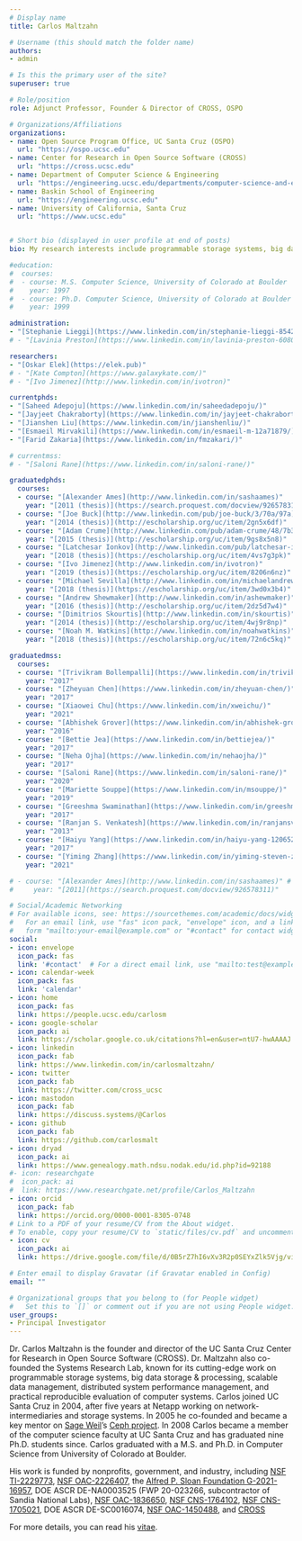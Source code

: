 ```yaml
---
# Display name
title: Carlos Maltzahn

# Username (this should match the folder name)
authors:
- admin

# Is this the primary user of the site?
superuser: true

# Role/position
role: Adjunct Professor, Founder & Director of CROSS, OSPO

# Organizations/Affiliations
organizations:
- name: Open Source Program Office, UC Santa Cruz (OSPO)
  url: "https://ospo.ucsc.edu"
- name: Center for Research in Open Source Software (CROSS)
  url: "https://cross.ucsc.edu"
- name: Department of Computer Science & Engineering
  url: "https://engineering.ucsc.edu/departments/computer-science-and-engineering"
- name: Baskin School of Engineering
  url: "https://engineering.ucsc.edu"
- name: University of California, Santa Cruz
  url: "https://www.ucsc.edu"


# Short bio (displayed in user profile at end of posts)
bio: My research interests include programmable storage systems, big data storage & processing, scalable data management, distributed systems performance management, and practical reproducible research.

#education:
#  courses:
#  - course: M.S. Computer Science, University of Colorado at Boulder
#    year: 1997
#  - course: Ph.D. Computer Science, University of Colorado at Boulder
#    year: 1999

administration:
- "[Stephanie Lieggi](https://www.linkedin.com/in/stephanie-lieggi-8542624/)"
# - "[Lavinia Preston](https://www.linkedin.com/in/lavinia-preston-60806b127/)"

researchers:
- "[Oskar Elek](https://elek.pub)"
# - "[Kate Compton](https://www.galaxykate.com/)"
# - "[Ivo Jimenez](http://www.linkedin.com/in/ivotron)"

currentphds:
- "[Saheed Adepoju](https://www.linkedin.com/in/saheedadepoju/)"
- "[Jayjeet Chakraborty](https://www.linkedin.com/in/jayjeet-chakraborty-077579162/)"
- "[Jianshen Liu](https://www.linkedin.com/in/jianshenliu/)"
- "[Esmaeil Mirvakili](https://www.linkedin.com/in/esmaeil-m-12a71879/)"
- "[Farid Zakaria](https://www.linkedin.com/in/fmzakari/)"

# currentmss:
# - "[Saloni Rane](https://www.linkedin.com/in/saloni-rane/)"

graduatedphds:
  courses:
  - course: "[Alexander Ames](http://www.linkedin.com/in/sashaames)"
    year: "[2011 (thesis)](https://search.proquest.com/docview/926578311)"
  - course: "[Joe Buck](http://www.linkedin.com/pub/joe-buck/3/70a/97a)"
    year: "[2014 (thesis)](http://escholarship.org/uc/item/2gn5x6df)"
  - course: "[Adam Crume](http://www.linkedin.com/pub/adam-crume/48/7b3/330)"
    year: "[2015 (thesis)](http://escholarship.org/uc/item/9gs8x5n8)"
  - course: "[Latchesar Ionkov](http://www.linkedin.com/pub/latchesar-ionkov/2/b9b/768)"
    year: "[2018 (thesis)](https://escholarship.org/uc/item/4vs7g3pk)"
  - course: "[Ivo Jimenez](http://www.linkedin.com/in/ivotron)"
    year: "[2019 (thesis)](https://escholarship.org/uc/item/8206n6nz)"
  - course: "[Michael Sevilla](http://www.linkedin.com/in/michaelandrewsevilla)"
    year: "[2018 (thesis)](https://escholarship.org/uc/item/3wd0x3b4)"
  - course: "[Andrew Shewmaker](http://www.linkedin.com/in/ashewmaker)"
    year: "[2016 (thesis)](http://escholarship.org/uc/item/2dz5d7w4)"
  - course: "[Dimitrios Skourtis](http://www.linkedin.com/in/skourtis)"
    year: "[2014 (thesis)](http://escholarship.org/uc/item/4wj9r8np)"
  - course: "[Noah M. Watkins](http://www.linkedin.com/in/noahwatkins)"
    year: "[2018 (thesis)](https://escholarship.org/uc/item/72n6c5kq)"

graduatedmss:
  courses:
  - course: "[Trivikram Bollempalli](https://www.linkedin.com/in/trivikram-bollempalli-079a375b/)"
    year: "2017"
  - course: "[Zheyuan Chen](https://www.linkedin.com/in/zheyuan-chen/)"
    year: "2017"
  - course: "[Xiaowei Chu](https://www.linkedin.com/in/xweichu/)"
    year: "2021"
  - course: "[Abhishek Grover](https://www.linkedin.com/in/abhishek-grover-8183a024/)"
    year: "2016"
  - course: "[Bettie Jea](https://www.linkedin.com/in/bettiejea/)"
    year: "2017"
  - course: "[Neha Ojha](https://www.linkedin.com/in/nehaojha/)"
    year: "2017"
  - course: "[Saloni Rane](https://www.linkedin.com/in/saloni-rane/)"
    year: "2020"
  - course: "[Mariette Souppe](https://www.linkedin.com/in/msouppe/)"
    year: "2019"
  - course: "[Greeshma Swaminathan](https://www.linkedin.com/in/greeshmaswaminathan/)"
    year: "2017"
  - course: "[Ranjan S. Venkatesh](https://www.linkedin.com/in/ranjansv/)"
    year: "2013"
  - course: "[Haiyu Yang](https://www.linkedin.com/in/haiyu-yang-120652b4/)"
    year: "2017"
  - course: "[Yiming Zhang](https://www.linkedin.com/in/yiming-steven-zhang/)"
    year: "2021"

# - course: "[Alexander Ames](http://www.linkedin.com/in/sashaames)" #
#	  year: "[2011](https://search.proquest.com/docview/926578311)"

# Social/Academic Networking
# For available icons, see: https://sourcethemes.com/academic/docs/widgets/#icons
#   For an email link, use "fas" icon pack, "envelope" icon, and a link in the
#   form "mailto:your-email@example.com" or "#contact" for contact widget.
social:
- icon: envelope
  icon_pack: fas
  link: '#contact'  # For a direct email link, use "mailto:test@example.org".
- icon: calendar-week
  icon_pack: fas
  link: 'calendar'
- icon: home
  icon_pack: fas
  link: https://people.ucsc.edu/carlosm
- icon: google-scholar
  icon_pack: ai
  link: https://scholar.google.co.uk/citations?hl=en&user=ntU7-hwAAAAJ
- icon: linkedin
  icon_pack: fab
  link: https://www.linkedin.com/in/carlosmaltzahn/
- icon: twitter
  icon_pack: fab
  link: https://twitter.com/cross_ucsc
- icon: mastodon
  icon_pack: fab
  link: https://discuss.systems/@Carlos
- icon: github
  icon_pack: fab
  link: https://github.com/carlosmalt
- icon: dryad
  icon_pack: ai
  link: https://www.genealogy.math.ndsu.nodak.edu/id.php?id=92188
#- icon: researchgate
#  icon_pack: ai
#  link: https://www.researchgate.net/profile/Carlos_Maltzahn
- icon: orcid
  icon_pack: fab
  link: https://orcid.org/0000-0001-8305-0748
# Link to a PDF of your resume/CV from the About widget.
# To enable, copy your resume/CV to `static/files/cv.pdf` and uncomment the lines below.  
- icon: cv
  icon_pack: ai
  link: https://drive.google.com/file/d/0B5rZ7hI6vXv3R2p0SEYxZlk5Vjg/view?usp=sharing

# Enter email to display Gravatar (if Gravatar enabled in Config)
email: ""

# Organizational groups that you belong to (for People widget)
#   Set this to `[]` or comment out if you are not using People widget.  
user_groups:
- Principal Investigator
---
```


Dr. Carlos Maltzahn is the founder and director of the UC Santa Cruz Center for Research in Open Source Software (CROSS). Dr. Maltzahn also co-founded the Systems Research Lab, known for its cutting-edge work on programmable storage systems, big data storage & processing, scalable data management, distributed system performance management, and practical reproducible evaluation of computer systems. Carlos joined UC Santa Cruz in 2004, after five years at Netapp working on network-intermediaries and storage systems. In 2005 he co-founded and became a key mentor on [Sage Weil](https://en.wikipedia.org/wiki/Sage_Weil)’s [Ceph project](https://ceph.io). In 2008 Carlos became a member of the computer science faculty at UC Santa Cruz and has graduated nine Ph.D. students since. Carlos graduated with a M.S. and Ph.D. in Computer Science from University of Colorado at Boulder.

His work is funded by nonprofits, government, and industry, including [NSF TI-2229773](https://www.nsf.gov/awardsearch/showAward?AWD_ID=2229773), [NSF OAC-2226407](https://www.nsf.gov/awardsearch/showAward?AWD_ID=2226407), the [Alfred P. Sloan Foundation G-2021-16957](https://sloan.org/grant-detail/9723), DOE ASCR DE-NA0003525 (FWP 20-023266, subcontractor of Sandia National Labs), [NSF OAC-1836650](https://www.nsf.gov/awardsearch/showAward?AWD_ID=1836650), [NSF CNS-1764102](https://www.nsf.gov/awardsearch/showAward?AWD_ID=1764102), [NSF CNS-1705021](https://www.nsf.gov/awardsearch/showAward?AWD_ID=1705021), DOE ASCR DE-SC0016074, [NSF OAC-1450488](https://www.nsf.gov/awardsearch/showAward?AWD_ID=1450488), and [CROSS](https://cross.ucsc.edu)

For more details, you can read his [vitae](https://drive.google.com/file/d/0B5rZ7hI6vXv3R2p0SEYxZlk5Vjg/view?usp=sharing).
